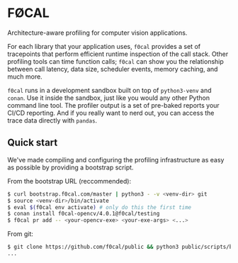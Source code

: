 # FØCAL

Architecture-aware profiling for computer vision applications.

For each library that your application uses, `f0cal` provides a set of tracepoints that perform efficient runtime inspection of the call stack. Other profiling tools can time function calls; `f0cal` can show you the relationship between call latency, data size, scheduler events, memory caching, and much more.

`f0cal` runs in a development sandbox built on top of `python3-venv` and `conan`. Use it inside the sandbox, just like you would any other Python command line tool. The profiler output is a set of pre-baked reports your CI/CD reporting. And if you really want to nerd out, you can access the trace data directly with `pandas`.

## Quick start

We've made compiling and configuring the profiling infrastructure as easy as possible by providing a bootstrap script.

From the bootstrap URL (reccommended):

```bash
$ curl bootstrap.f0cal.com/master | python3 - -v <venv-dir> git
$ source <venv-dir>/bin/activate
$ eval $(f0cal env activate) # only do this the first time
$ conan install f0cal-opencv/4.0.1@f0cal/testing
$ f0cal pr add -- <your-opencv-exe> <your-exe-args> <...>
```

From git:

```bash
$ git clone https://github.com/f0cal/public && python3 public/scripts/bootstrap.py -v <venv-dir> local
...
```
